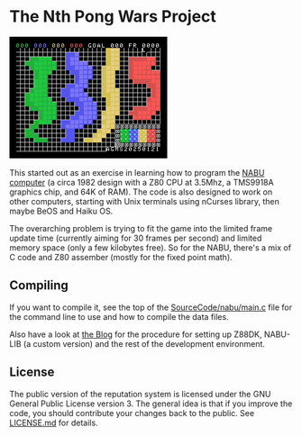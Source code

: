 # The Nth Pong Wars Project

![Scores Working 20250121](Blog/ScoresWorking20250121.GIF)

This started out as an exercise in learning how to program the
[NABU computer](https://en.wikipedia.org/wiki/NABU_Network)
(a circa 1982 design with a Z80 CPU at 3.5Mhz, a TMS9918A graphics chip, and
64K of RAM).  The code is also designed to work on other computers, starting
with Unix terminals using nCurses library, then maybe BeOS and Haiku OS.

The overarching problem is trying to fit the game into the limited frame update
time (currently aiming for 30 frames per second) and limited memory space (only
a few kilobytes free).  So for the NABU, there's a mix of C code and Z80
assember (mostly for the fixed point math).

## Compiling

If you want to compile it, see the top of the
[SourceCode/nabu/main.c](SourceCode/nabu/main.c) file for the command line to
use and how to compile the data files.

Also have a look at
[the Blog](https://web.ncf.ca/au829/WeekendReports/20240207/NthPongWarsBlog.html)
for the procedure for setting up Z88DK, NABU-LIB (a custom version) and the rest
of the development environment.

## License

The public version of the reputation system is licensed under the GNU General
Public License version 3.  The general idea is that if you improve the code, you
should contribute your changes back to the public.  See [LICENSE.md](LICENSE.md)
for details.

